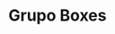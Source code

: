 ---
title: "Grupo Boxes"
url: /ciudad-autonoma-de-buenos-aires/grupo-boxes/
shop: reparación de automóviles
---
